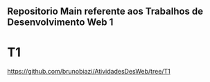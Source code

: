 ## Repositorio Main referente aos Trabalhos de Desenvolvimento Web 1

# T1 
 https://github.com/brunobiazi/AtividadesDesWeb/tree/T1 
